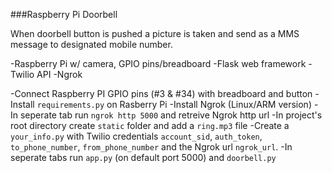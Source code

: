 ###Raspberry Pi Doorbell

When doorbell button is pushed a picture is taken and send as a MMS message to designated mobile number.

-Raspberry Pi w/ camera, GPIO pins/breadboard
-Flask web framework
-Twilio API
-Ngrok

-Connect Raspberry PI GPIO pins (#3 & #34) with breadboard and button
-Install ```requirements.py``` on Rasberry Pi
-Install Ngrok (Linux/ARM version)
-In seperate tab run ```ngrok http 5000``` and retreive Ngrok http url
-In project's root directory create ```static``` folder and add a ```ring.mp3``` file
-Create a ```your_info.py``` with Twilio credentials ```account_sid```, ```auth_token```, 
 ```to_phone_number```, ```from_phone_number``` and the Ngrok url ```ngrok_url```.
-In seperate tabs run ```app.py``` (on default port 5000) and ```doorbell.py```

